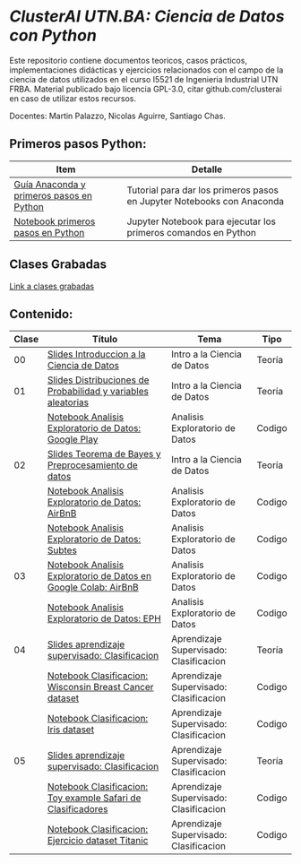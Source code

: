 # *ClusterAI UTN.BA: Ciencia de Datos con Python*
Este repositorio contiene documentos teoricos, casos prácticos, implementaciones didácticas y ejercicios relacionados con el campo de la ciencia de datos utilizados en el curso I5521 de Ingenieria Industrial UTN FRBA. Material publicado bajo licencia GPL-3.0, citar github.com/clusterai en caso de utilizar estos recursos. 

Docentes: Martin Palazzo, Nicolas Aguirre, Santiago Chas.

## Primeros pasos Python:

| Item | Detalle |
| --- | ----------- |
| [Guía Anaconda y primeros pasos en Python](https://github.com/investigacion-operativa/pyOperativ/blob/main/01_intro_python/instalar_python_jupyter.pdf)  | Tutorial para dar los primeros pasos en Jupyter Notebooks con Anaconda |
| [Notebook primeros pasos en Python](https://github.com/investigacion-operativa/pyOperativ/blob/main/01_intro_python/python_primeros_pasos.ipynb)         | Jupyter Notebook para ejecutar los primeros comandos en Python |

## Clases Grabadas
[Link a clases grabadas](https://drive.google.com/drive/folders/1QxDKVhP1-FkBX-OwvqnN3ierbIAOF_PQ?usp=sharing)

## Contenido:

| Clase | Título | Tema | Tipo |
| --- | ----------- | ------ | --- |
| 00 | [Slides Introduccion a la Ciencia de Datos](https://github.com/clusterai/clusterai_2021/blob/main/clase00/utn_clusterai_2021_clase00.pdf)                                                                                  | Intro a la Ciencia de Datos | Teoría |
| 01 | [Slides Distribuciones de Probabilidad y variables aleatorias](https://github.com/clusterai/clusterai_2021/blob/main/clase01/clusterai_2021_clase01.pdf)                                                                                  | Intro a la Ciencia de Datos | Teoría |
|    | [Notebook Analisis Exploratorio de Datos: Google Play](https://github.com/clusterai/clusterai_2021/blob/main/clase01/clusterai_2021_clase01_EDA_google_play_store.ipynb)                | Analisis Exploratorio de Datos | Codigo |
| 02 | [Slides Teorema de Bayes y Preprocesamiento de datos](https://github.com/clusterai/clusterai_2021/blob/main/clase02/clusterai_2021_clase02_presentacion.pdf)                                                                                  | Intro a la Ciencia de Datos | Teoría |
|    | [Notebook Analisis Exploratorio de Datos: AirBnB](https://github.com/clusterai/clusterai_2021/blob/main/clase02/clusterai_2021_clase02_eda_airbnb.ipynb)                | Analisis Exploratorio de Datos | Codigo |
|    | [Notebook Analisis Exploratorio de Datos: Subtes](https://github.com/clusterai/clusterai_2021/blob/main/clase02/clusterai_2021_clase02_eda_subtes.ipynb)                | Analisis Exploratorio de Datos | Codigo |
| 03 | [Notebook Analisis Exploratorio de Datos en Google Colab: AirBnB](https://github.com/clusterai/clusterai_2021/blob/main/clase03/clusterai_2021_clase03_eda_airbnb_colab.ipynb)                                                                                  | Analisis Exploratorio de Datos | Codigo |
|    | [Notebook Analisis Exploratorio de Datos: EPH](https://github.com/clusterai/clusterai_2021/blob/main/clase03/clusterai_2021_clase03_eda_EPH.ipynb)                | Analisis Exploratorio de Datos | Codigo |
| 04 | [Slides aprendizaje supervisado: Clasificacion](https://github.com/clusterai/clusterai_2021/blob/main/clase04/clusterai_2021_clase03_presentacion.pdf)                                                                                  | Aprendizaje Supervisado: Clasificacion | Teoría |
|    | [Notebook Clasificacion: Wisconsin Breast Cancer dataset](https://github.com/clusterai/clusterai_2021/blob/main/clase04/clusterai_2021_clase04_clasificacion_breast.ipynb)                | Aprendizaje Supervisado: Clasificacion | Codigo |
|    | [Notebook Clasificacion: Iris dataset](https://github.com/clusterai/clusterai_2021/blob/main/clase04/clusterai_2021_clase04_clasificacion_iris.ipynb)                | Aprendizaje Supervisado: Clasificacion | Codigo |
| 05 | [Slides aprendizaje supervisado: Clasificacion](https://github.com/clusterai/clusterai_2021/blob/main/clase05/clusterai_2021_clase05_clasificacion_.pdf)                                                                                  | Aprendizaje Supervisado: Clasificacion | Teoría |
|    | [Notebook Clasificacion: Toy example Safari de Clasificadores](https://github.com/clusterai/clusterai_2021/blob/main/clase05/clusterai2021_clase05_classificacion_.ipynb)                | Aprendizaje Supervisado: Clasificacion | Codigo |
|    | [Notebook Clasificacion: Ejercicio dataset Titanic](https://github.com/clusterai/clusterai_2021/blob/main/clase05/clusterai_2021_clasificacion_ejercicio.ipynb)                | Aprendizaje Supervisado: Clasificacion | Codigo |

